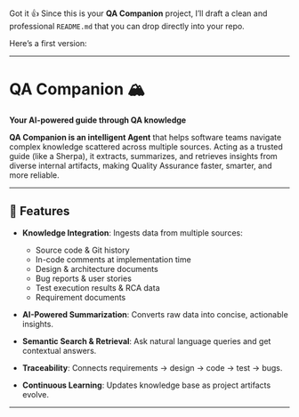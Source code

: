 Got it 👍 Since this is your **QA Companion** project, I’ll draft a clean and professional `README.md` that you can drop directly into your repo.

Here’s a first version:

---

# QA Companion 🏔️

**Your AI-powered guide through QA knowledge**

**QA Companion is an intelligent Agent** that helps software teams navigate complex knowledge scattered across multiple sources. Acting as a trusted guide (like a Sherpa), it extracts, summarizes, and retrieves insights from diverse internal artifacts, making Quality Assurance faster, smarter, and more reliable.

---

## 🚀 Features

* **Knowledge Integration**: Ingests data from multiple sources:

  * Source code & Git history
  * In-code comments at implementation time
  * Design & architecture documents
  * Bug reports & user stories
  * Test execution results & RCA data
  * Requirement documents
* **AI-Powered Summarization**: Converts raw data into concise, actionable insights.
* **Semantic Search & Retrieval**: Ask natural language queries and get contextual answers.
* **Traceability**: Connects requirements → design → code → test → bugs.
* **Continuous Learning**: Updates knowledge base as project artifacts evolve.

---
